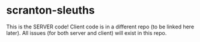 # scranton-sleuths

This is the SERVER code! Client code is in a different repo (to be linked here later).
All issues (for both server and client) will exist in this repo.
